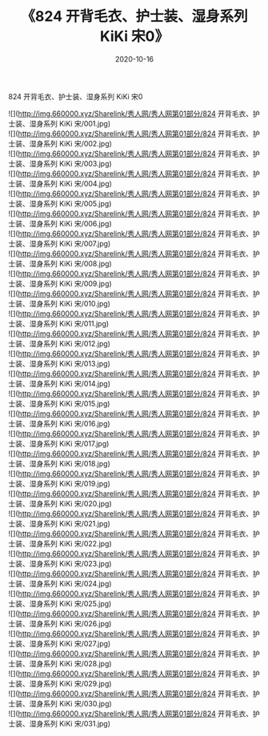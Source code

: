 ﻿---
layout: post
title:  《824 开背毛衣、护士装、湿身系列 KiKi 宋0》
date:   2020-10-16
img: http://img.660000.xyz/Sharelink/秀人网/秀人网第01部分/824 开背毛衣、护士装、湿身系列 KiKi 宋0/000.jpg
categories: [美女, 清纯, 唯美]
---

824 开背毛衣、护士装、湿身系列 KiKi 宋0

  ![](http://img.660000.xyz/Sharelink/秀人网/秀人网第01部分/824 开背毛衣、护士装、湿身系列 KiKi 宋/001.jpg) <br> ![](http://img.660000.xyz/Sharelink/秀人网/秀人网第01部分/824 开背毛衣、护士装、湿身系列 KiKi 宋/002.jpg) <br> ![](http://img.660000.xyz/Sharelink/秀人网/秀人网第01部分/824 开背毛衣、护士装、湿身系列 KiKi 宋/003.jpg) <br> ![](http://img.660000.xyz/Sharelink/秀人网/秀人网第01部分/824 开背毛衣、护士装、湿身系列 KiKi 宋/004.jpg) <br> ![](http://img.660000.xyz/Sharelink/秀人网/秀人网第01部分/824 开背毛衣、护士装、湿身系列 KiKi 宋/005.jpg) <br> ![](http://img.660000.xyz/Sharelink/秀人网/秀人网第01部分/824 开背毛衣、护士装、湿身系列 KiKi 宋/006.jpg) <br> ![](http://img.660000.xyz/Sharelink/秀人网/秀人网第01部分/824 开背毛衣、护士装、湿身系列 KiKi 宋/007.jpg) <br> ![](http://img.660000.xyz/Sharelink/秀人网/秀人网第01部分/824 开背毛衣、护士装、湿身系列 KiKi 宋/008.jpg) <br> ![](http://img.660000.xyz/Sharelink/秀人网/秀人网第01部分/824 开背毛衣、护士装、湿身系列 KiKi 宋/009.jpg) <br> ![](http://img.660000.xyz/Sharelink/秀人网/秀人网第01部分/824 开背毛衣、护士装、湿身系列 KiKi 宋/010.jpg) <br> ![](http://img.660000.xyz/Sharelink/秀人网/秀人网第01部分/824 开背毛衣、护士装、湿身系列 KiKi 宋/011.jpg) <br> ![](http://img.660000.xyz/Sharelink/秀人网/秀人网第01部分/824 开背毛衣、护士装、湿身系列 KiKi 宋/012.jpg) <br> ![](http://img.660000.xyz/Sharelink/秀人网/秀人网第01部分/824 开背毛衣、护士装、湿身系列 KiKi 宋/013.jpg) <br> ![](http://img.660000.xyz/Sharelink/秀人网/秀人网第01部分/824 开背毛衣、护士装、湿身系列 KiKi 宋/014.jpg) <br> ![](http://img.660000.xyz/Sharelink/秀人网/秀人网第01部分/824 开背毛衣、护士装、湿身系列 KiKi 宋/015.jpg) <br> ![](http://img.660000.xyz/Sharelink/秀人网/秀人网第01部分/824 开背毛衣、护士装、湿身系列 KiKi 宋/016.jpg) <br> ![](http://img.660000.xyz/Sharelink/秀人网/秀人网第01部分/824 开背毛衣、护士装、湿身系列 KiKi 宋/017.jpg) <br> ![](http://img.660000.xyz/Sharelink/秀人网/秀人网第01部分/824 开背毛衣、护士装、湿身系列 KiKi 宋/018.jpg) <br> ![](http://img.660000.xyz/Sharelink/秀人网/秀人网第01部分/824 开背毛衣、护士装、湿身系列 KiKi 宋/019.jpg) <br> ![](http://img.660000.xyz/Sharelink/秀人网/秀人网第01部分/824 开背毛衣、护士装、湿身系列 KiKi 宋/020.jpg) <br> ![](http://img.660000.xyz/Sharelink/秀人网/秀人网第01部分/824 开背毛衣、护士装、湿身系列 KiKi 宋/021.jpg) <br> ![](http://img.660000.xyz/Sharelink/秀人网/秀人网第01部分/824 开背毛衣、护士装、湿身系列 KiKi 宋/022.jpg) <br> ![](http://img.660000.xyz/Sharelink/秀人网/秀人网第01部分/824 开背毛衣、护士装、湿身系列 KiKi 宋/023.jpg) <br> ![](http://img.660000.xyz/Sharelink/秀人网/秀人网第01部分/824 开背毛衣、护士装、湿身系列 KiKi 宋/024.jpg) <br> ![](http://img.660000.xyz/Sharelink/秀人网/秀人网第01部分/824 开背毛衣、护士装、湿身系列 KiKi 宋/025.jpg) <br> ![](http://img.660000.xyz/Sharelink/秀人网/秀人网第01部分/824 开背毛衣、护士装、湿身系列 KiKi 宋/026.jpg) <br> ![](http://img.660000.xyz/Sharelink/秀人网/秀人网第01部分/824 开背毛衣、护士装、湿身系列 KiKi 宋/027.jpg) <br> ![](http://img.660000.xyz/Sharelink/秀人网/秀人网第01部分/824 开背毛衣、护士装、湿身系列 KiKi 宋/028.jpg) <br> ![](http://img.660000.xyz/Sharelink/秀人网/秀人网第01部分/824 开背毛衣、护士装、湿身系列 KiKi 宋/029.jpg) <br> ![](http://img.660000.xyz/Sharelink/秀人网/秀人网第01部分/824 开背毛衣、护士装、湿身系列 KiKi 宋/030.jpg) <br> ![](http://img.660000.xyz/Sharelink/秀人网/秀人网第01部分/824 开背毛衣、护士装、湿身系列 KiKi 宋/031.jpg) <br>